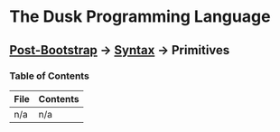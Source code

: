 # The Dusk Programming Language

## [Post-Bootstrap](../../README.md) -> [Syntax](../README.md) -> Primitives

### Table of Contents

| File   | Contents |
| ------ | -------- |
| n/a    | n/a      |
